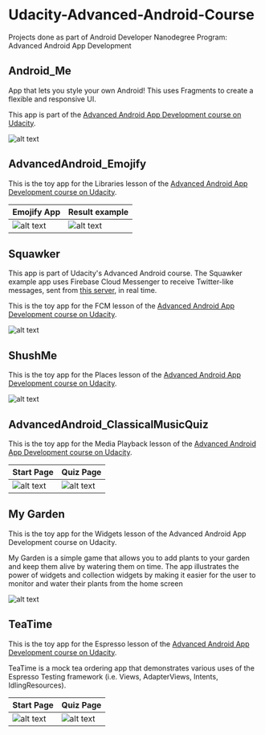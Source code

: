 # Udacity-Advanced-Android-Course
Projects done as part of Android Developer Nanodegree Program: Advanced Android App Development

## Android_Me
App that lets you style your own Android! This uses Fragments to create a flexible and responsive UI.

This app is part of the [Advanced Android App Development course on Udacity](https://eu.udacity.com/course/advanced-android-app-development--ud855).

![alt text](https://github.com/sofylopdev/Udacity-Advanced-Android-Course/blob/master/Android_Me_Tablet.png)


## AdvancedAndroid_Emojify
This is the toy app for the Libraries lesson of the [Advanced Android App Development course on Udacity](https://eu.udacity.com/course/advanced-android-app-development--ud855).

| Emojify App | Result example | 
| --- | --- | 
|![alt text](https://github.com/sofylopdev/Udacity-Advanced-Android-Course/blob/master/Emojify.png) | ![alt text](https://github.com/sofylopdev/Udacity-Advanced-Android-Course/blob/master/EmojifyResult.png)|


## Squawker
This app is part of Udacity's Advanced Android course. The Squawker example app uses Firebase Cloud Messenger to receive Twitter-like messages, sent from [this server](https://squawkerfcmserver.udacity.com/), in real time.

This is the toy app for the FCM lesson of the [Advanced Android App Development course on Udacity](https://eu.udacity.com/course/advanced-android-app-development--ud855).

![alt text](https://github.com/sofylopdev/Udacity-Advanced-Android-Course/blob/master/Squawker.png)


## ShushMe
This is the toy app for the Places lesson of the [Advanced Android App Development course on Udacity](https://eu.udacity.com/course/advanced-android-app-development--ud855).

![alt text](https://github.com/sofylopdev/Udacity-Advanced-Android-Course/blob/master/ShushMe.png)


## AdvancedAndroid_ClassicalMusicQuiz
This is the toy app for the Media Playback lesson of the [Advanced Android App Development course on Udacity](https://eu.udacity.com/course/advanced-android-app-development--ud855).

| Start Page | Quiz Page | 
| --- | --- | 
|![alt text](https://github.com/sofylopdev/Udacity-Advanced-Android-Course/blob/master/StartMusicQuiz.png)|![alt text](https://github.com/sofylopdev/Udacity-Advanced-Android-Course/blob/master/MusicQuiz.png)|


## My Garden
This is the toy app for the Widgets lesson of the Advanced Android App Development course on Udacity.

My Garden is a simple game that allows you to add plants to your garden and keep them alive by watering them on time. The app illustrates the power of widgets and collection widgets by making it easier for the user to monitor and water their plants from the home screen

![alt text](https://github.com/sofylopdev/Udacity-Advanced-Android-Course/blob/master/MyGarden.png)


## TeaTime
This is the toy app for the Espresso lesson of the [Advanced Android App Development course on Udacity](https://eu.udacity.com/course/advanced-android-app-development--ud855).

TeaTime is a mock tea ordering app that demonstrates various uses of the Espresso Testing framework (i.e. Views, AdapterViews, Intents, IdlingResources).

| Start Page | Quiz Page | 
| --- | --- | 
|![alt text](https://github.com/sofylopdev/Udacity-Advanced-Android-Course/blob/master/TeaTimeScreen1.png) |![alt text](https://github.com/sofylopdev/Udacity-Advanced-Android-Course/blob/master/TeaTimeScreen2.png)|
